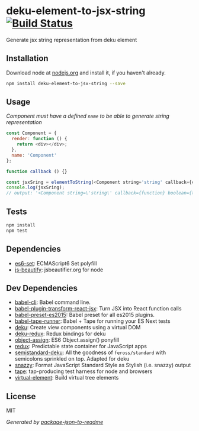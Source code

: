 # deku-element-to-jsx-string [![Build Status](https://travis-ci.org/micnews/deku-element-to-jsx-string.png?branch=master)](https://travis-ci.org/micnews/deku-element-to-jsx-string)

Generate jsx string representation from deku element

## Installation

Download node at [nodejs.org](http://nodejs.org) and install it, if you haven't already.

```sh
npm install deku-element-to-jsx-string --save
```
## Usage
_Component must have a defined `name` to be able to generate string representation_

```js
const Component = {
  render: function () {
    return <div></div>;
  },
  name: 'Component'
};

function callback () {}

const jsxSring = elementToString(<Component string='string' callback={callback} boolean={true} />);
console.log(jsxSring);
// output: '<Component string=\'string\' callback={function} boolean={true}/>'
```

## Tests

```sh
npm install
npm test
```

## Dependencies

- [es6-set](https://github.com/medikoo/es6-set): ECMAScript6 Set polyfill
- [js-beautify](https://github.com/beautify-web/js-beautify): jsbeautifier.org for node

## Dev Dependencies

- [babel-cli](https://github.com/babel/babel/tree/master/packages): Babel command line.
- [babel-plugin-transform-react-jsx](https://github.com/babel/babel/tree/master/packages): Turn JSX into React function calls
- [babel-preset-es2015](https://github.com/babel/babel/tree/master/packages): Babel preset for all es2015 plugins.
- [babel-tape-runner](https://github.com/wavded/babel-tape-runner): Babel + Tape for running your ES Next tests
- [deku](https://github.com/dekujs/deku): Create view components using a virtual DOM
- [deku-redux](https://github.com/troch/deku-redux): Redux bindings for deku
- [object-assign](https://github.com/sindresorhus/object-assign): ES6 Object.assign() ponyfill
- [redux](https://github.com/reactjs/redux): Predictable state container for JavaScript apps
- [semistandard-deku](https://github.com/micnews/semistandard-deku): All the goodness of `feross/standard` with semicolons sprinkled on top. Adapted for deku
- [snazzy](https://github.com/feross/snazzy): Format JavaScript Standard Style as Stylish (i.e. snazzy) output
- [tape](https://github.com/substack/tape): tap-producing test harness for node and browsers
- [virtual-element](https://github.com/dekujs/virtual-element): Build virtual tree elements


## License

MIT

_Generated by [package-json-to-readme](https://github.com/zeke/package-json-to-readme)_
